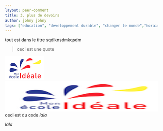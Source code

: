 ```yaml
---
layout: peer-comment
title: 3. plus de devoirs
author: johny johny
tags: ["education", "developpement durable", "changer le monde","horaires","organisation","sanctions"]
---
```

tout est dans le titre sqdlknsdmkqsdm

> ceci est une quote

<!-- 
```
ceci est un 
block of code  provoke size bugs
```
 -->
![image insérée](/static/images/uploads/favicon.png)
<img src="/static/images/uploads/favicon.png" style="width:750px;height: 100px"/>
ceci est du code <em> lala</em>

<em>lala</em>
